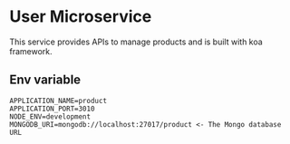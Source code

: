 # User Microservice

This service provides APIs to manage products and is built with koa framework.

## Env variable

```
APPLICATION_NAME=product
APPLICATION_PORT=3010
NODE_ENV=development
MONGODB_URI=mongodb://localhost:27017/product <- The Mongo database URL
```


